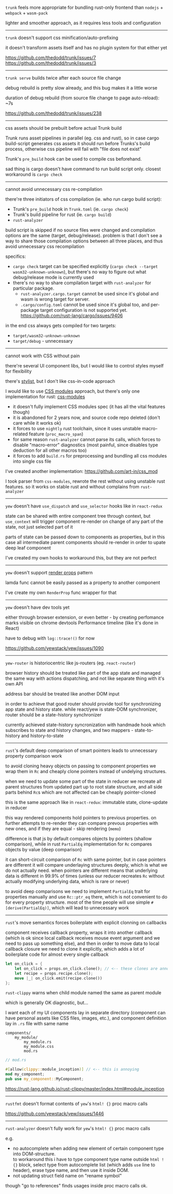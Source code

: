 `trunk` feels more appropriate for bundling rust-only frontend than `nodejs` + `webpack` + `wasm-pack`

lighter and smoother approach, as it requires less tools and configuration

---

`trunk` doesn't support css minification/auto-prefixing

it doesn't transform assets itself and has no plugin system for that either yet

https://github.com/thedodd/trunk/issues/7  
https://github.com/thedodd/trunk/issues/3

---

`trunk serve` builds twice after each source file change

debug rebuild is pretty slow already, and this bug makes it a little worse

duration of debug rebuild (from source file change to page auto-reload): ~7s  

https://github.com/thedodd/trunk/issues/238

---

css assets should be prebuilt before actual Trunk build

Trunk runs asset pipelines in parallel (eg. css and rust), so in case cargo build-script generates
css assets it should run before Trunks's build process, otherwise css pipeline will fail with "file
does not exist"

Trunk's `pre_build` hook can be used to compile css beforehand.  

sad thing is cargo doesn't have command to run build script only. closest workaround is `cargo check`

---

cannot avoid unnecessary css re-compilation

there're three initiators of css compilation (ie. who run cargo build script):
- Trunk's `pre_build` hook in `Trunk.toml` (ie. `cargo check`)
- Trunk's build pipeline for rust (ie. `cargo build`)
- `rust-analyzer`

build script is skipped if no source files were changed and compilation options are the same
(target, debug/release). problem is that I don't see a way to share those compilation options
between all three places, and thus avoid unnecessary css recompilation

specifics:
- `cargo check` target can be specified explicitly (`cargo check --target wasm32-unknown-unknown`),
    but there's no way to figure out what debug/release mode is currently used
- there's no way to share compilation target with `rust-analyzer` for particular package.   
    - `rust-analyzer.cargo.target` cannot be used since it's global and wasm is wrong target for server.  
    - `.cargo/config.toml`  cannot be used since it's global too, and per-package target
        configuration is not supported yet. https://github.com/rust-lang/cargo/issues/9406

in the end css always gets compiled for two targets:
- `target/wasm32-unknown-unknown`
- `target/debug` - unnecessary

---

cannot work with CSS without pain

there're several UI component libs, but I would like to control styles myself for flexibility

there's [stylist](https://crates.io/crates/stylist), but I don't like css-in-code approach

I would like to use [CSS modules](https://github.com/css-modules/css-modules) approach, but there's
only one implementation for rust: [css-modules](https://crates.io/crates/css-modules)

- it doesn't fully implement CSS modules spec (it has all the vital features though)
- it is abandoned for 2 years now, and source code repo deleted (don't care while it works ok)
- it forces to use `nightly` rust toolchain, since it uses unstable macro-related feature
    (`proc_macro_span`)
- for same reason `rust-analyzer` cannot parse its calls, which forces to disable "macro-error"
    diagnostics (most painful, since disables type deduction for all other macros too)
- it forces to add `build.rs` for preprocessing and bundling all css modules into single css file

I've created another implementation: https://github.com/art-in/css_mod  

I took parser from `css-modules`, rewrote the rest without using unstable rust features. 
so it works on stable rust and without complains from `rust-analyzer`

---

`yew` doesn't have `use_dispatch` and `use_selector` hooks like in `react-redux`

state can be shared with entire component tree through context, but `use_context` will trigger
component re-render on change of any part of the state, not just selected part of it

parts of state can be passed down to components as properties, but in this case all intermediate
parent components should re-render in order to upate deep leaf component 

I've created my own hooks to workaround this, but they are not perfect

---

`yew` doesn't support [render props](https://reactjs.org/docs/render-props.html) pattern

lamda func cannot be easily passed as a property to another component

I've create my own `RenderProp` func wrapper for that

---

`yew` doesn't have dev tools yet

either through browser extension, or even better - by creating perfomance marks visible on chrome
devtools Performance timeline (like it's done in React)

have to debug with `log::trace!()` for now

https://github.com/yewstack/yew/issues/1090

---

`yew-router` is historiocentric like js-routers (eg. `react-router`)

browser history should be treated like part of the app state and managed the same way with actions
dispatching, and not like separate thing with it's own API

address bar should be treated like another DOM input

in order to achieve that good router should provide tool for synchronizing app state and history
state. while react/yew is state-DOM synchronizer, router should be a state-history synchronizer

currently achieved state-history syncronization with handmade hook which subscribes to state and
history changes, and two mappers - state-to-history and history-to-state

---

`rust`'s default deep comparison of smart pointers leads to unnecessary property comparison work

to avoid cloning heavy objects on passing to component properties we wrap them in `Rc` and cheaply
clone pointers instead of undelying structures.  

when we need to update some part of the state in reducer we recreate all parent structures from
updated part up to root state structure, and all side parts behind `Rc`s which are not affected can
be cheaply pointer-cloned

this is the same approach like in `react-redux`: immutable state, clone-update in reducer

this way rendered components hold pointers to previous properties. on further attempts to re-render
they can compare prevous properties with new ones, and if they are equal - skip rendering (`memo`)

difference is that js by default compares objects by pointers (shallow comparison), while in rust
`PartialEq` implementation for `Rc` compares objects by value (deep comparison)

it can short-circuit comparison of `Rc` with same pointer, but in case pointers are different
it will compare underlaying structures deeply, which is what we do not actually need. when pointers
are different means that underlying data is different in 99.9% of times (unless our reducer
recreates `Rc` without actually modifying underlying data, which is rare or never)

to avoid deep comparisons we need to implement `PartialEq` trait for properties manually and use
`Rc::ptr_eq` there, which is not convenient to do for every property structure. most of the time
people will use simple `#[derive(PartialEq)]`, which will lead to unnecessary work

---

`rust`'s move semantics forces boilerplate with explicit clonning on callbacks

component receives callback property, wraps it into another callback (which is ok since local
callback receives mouse event argument and we need to pass up something else), and then in order
to move data to local callback closure we need to clone it explicitly, which adds a lot of
boilerplate code for almost every single callback

```rs
let on_click = {
    let on_click = props.on_click.clone(); // <-- these clones are annoying
    let recipe = props.recipe.clone();
    move |_| on_click.emit(recipe.clone())
};
```

`rust-clippy` warns when child module named the same as parent module

which is generally OK diagnostic, but...

I want each of my UI components lay in separate directory (component can have personal assets like
CSS files, images, etc.), and component definition lay in `.rs` file with same name

```
components/
    my_module/
        my_module.rs
        my_module.css
        mod.rs
```

```rs
// mod.rs

#[allow(clippy::module_inception)] // <-- this is annoying
mod my_component;
pub use my_component::MyComponent;
```

https://rust-lang.github.io/rust-clippy/master/index.html#module_inception

---

`rustfmt` doesn't format contents of `yew`'s `html! {}` proc macro calls

https://github.com/yewstack/yew/issues/1446

---

`rust-analyzer` doesn't fully work for  `yew`'s `html! {}` proc macro calls

e.g.
- no autocomplete when adding new element of certain component type into DOM-structure.  
    to workaround this i have to type component type name outside `html ! {}` block, select type from
    autocomplete list (which adds `use` line to header), erase type name, and then use it inside DOM.
- not updating struct field name on "rename symbol"

though "go to references" finds usages inside proc macro calls ok.

